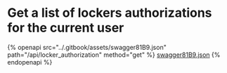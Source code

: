 # Get a list of lockers authorizations for the current user

{% openapi src="../.gitbook/assets/swagger81B9.json" path="/api/locker_authorization" method="get" %}
[swagger81B9.json](../.gitbook/assets/swagger81B9.json)
{% endopenapi %}

